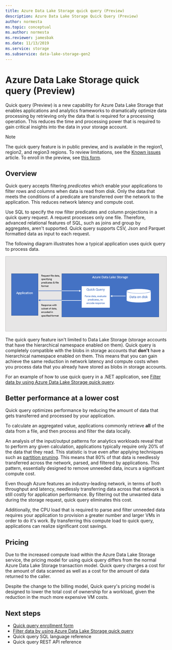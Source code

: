 ```yaml
---
title: Azure Data Lake Storage quick query (Preview)
description: Azure Data Lake Storage Quick Query (Preview)
author: normesta
ms.topic: conceptual
ms.author: normesta
ms.reviewer: jamesbak
ms.date: 11/13/2019
ms.service: storage
ms.subservice: data-lake-storage-gen2
---
```


# Azure Data Lake Storage quick query (Preview)

Quick query (Preview) is a new capability for Azure Data Lake Storage that enables applications and analytics frameworks to dramatically optimize data processing by retrieving only the data that is required for a processing operation. This reduces the time and processing power that is required to gain critical insights into the data in your storage account.

> [!NOTE]
> The quick query feature is in public preview, and is available in the region1, region2, and region3 regions. To review limitations, see the [Known issues](data-lake-storage-known-issues.md) article. To enroll in the preview, see [this form](https://aka.ms/adlsquickquerypreview). 

## Overview

Quick query accepts filtering *predicates* which enable your applications to filter rows and columns when data is read from disk. Only the data that meets the conditions of a predicate are transferred over the network to the application. This reduces network latency and compute cost.  

Use SQL to specify the row filter predicates and column projections in a quick query request. A request processes only one file. Therefore, advanced relational features of SQL, such as joins and group by aggregates, aren't supported. Quick query supports CSV, Json and Parquet formatted data as input to each request.

The following diagram illustrates how a typical application uses quick query to process data.

![Quick query overview](./media/data-lake-storage-quick-query/quick-query.png)

The quick query feature isn't limited to Data Lake Storage (storage accounts that have the hierarchical namespace enabled on them). Quick query is completely compatible with the blobs in storage accounts that **don't** have a hierarchical namespace enabled on them. This means that you can gain achieve the same reduction in network latency and compute costs when you process data that you already have stored as blobs in storage accounts.

For an example of how to use quick query in a .NET application, see [Filter data by using Azure Data Lake Storage quick query](data-lake-storage-quick-query-how-to-dotnet.md).

## Better performance at a lower cost

Quick query optimizes performance by reducing the amount of data that gets transferred and processed by your application.

To calculate an aggregated value, applications commonly retrieve **all** of the data from a file, and then process and filter the data locally.

An analysis of the input/output patterns for analytics workloads reveal that to perform any given calculation, applications typically require only 20% of the data that they read. This statistic is true even after applying techniques such as [partition pruning](https://docs.microsoft.com/azure/hdinsight/hdinsight-hadoop-optimize-hive-query#hive-partitioning). This means that 80% of that data is needlessly transferred across the network, parsed, and filtered by applications. This pattern, essentially designed to remove unneeded data, incurs a significant compute cost.  

Even though Azure features an industry-leading network, in terms of both throughput and latency, needlessly transferring data across that network is still costly for application performance. By filtering out the unwanted data during the storage request, quick query eliminates this cost.

Additionally, the CPU load that is required to parse and filter unneeded data requires your application to provision a greater number and larger VMs in order to do it's work. By transferring this compute load to quick query, applications can realize significant cost savings.

## Pricing

Due to the increased compute load within the Azure Data Lake Storage service, the pricing model for using quick query differs from the normal Azure Data Lake Storage transaction model. Quick query charges a cost for the amount of data scanned as well as a cost for the amount of data returned to the caller.

Despite the change to the billing model, Quick query's pricing model is designed to lower the total cost of ownership for a workload, given the reduction in the much more expensive VM costs.

## Next steps

- [Quick query enrollment form](https://aka.ms/adlsquickquerypreview)	
- [Filter data by using Azure Data Lake Storage quick query](data-lake-storage-quick-query-how-to-dotnet.md)
- Quick query SQL language reference
- Quick query REST API reference



